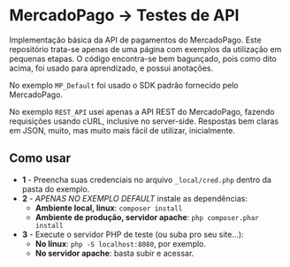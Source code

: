 # MercadoPago -> Testes de API

Implementação básica da API de pagamentos do MercadoPago.
Este repositório trata-se apenas de uma página com exemplos da utilização em pequenas etapas.
O código encontra-se bem bagunçado, pois como dito acima, foi usado para aprendizado, e possui anotações.

No exemplo `MP_Default` foi usado o SDK padrão fornecido pelo MercadoPago.

No exemplo `REST_API` usei apenas a API REST do MercadoPago, fazendo requisições usando cURL, inclusive no server-side. Respostas bem claras em JSON, muito, mas muito mais fácil de utilizar, inicialmente.

## Como usar

 - **1** - Preencha suas credenciais no arquivo `_local/cred.php` dentro da pasta do exemplo.
 - **2** - *APENAS NO EXEMPLO DEFAULT* instale as dependências:
   - **Ambiente local, linux**: `composer install`
   - **Ambiente de produção, servidor apache**: `php composer.phar install`
 - **3** - Execute o servidor PHP de teste (ou suba pro seu site...):
   - **No linux**: `php -S localhost:8080`, por exemplo.
   - **No servidor apache**: basta subir e acessar.